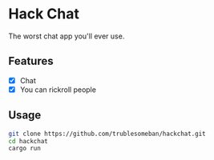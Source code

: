 # Hack Chat

The worst chat app you'll ever use.

## Features

- [x] Chat
- [x] You can rickroll people

## Usage

```bash
git clone https://github.com/trublesomeban/hackchat.git
cd hackchat
cargo run
```
